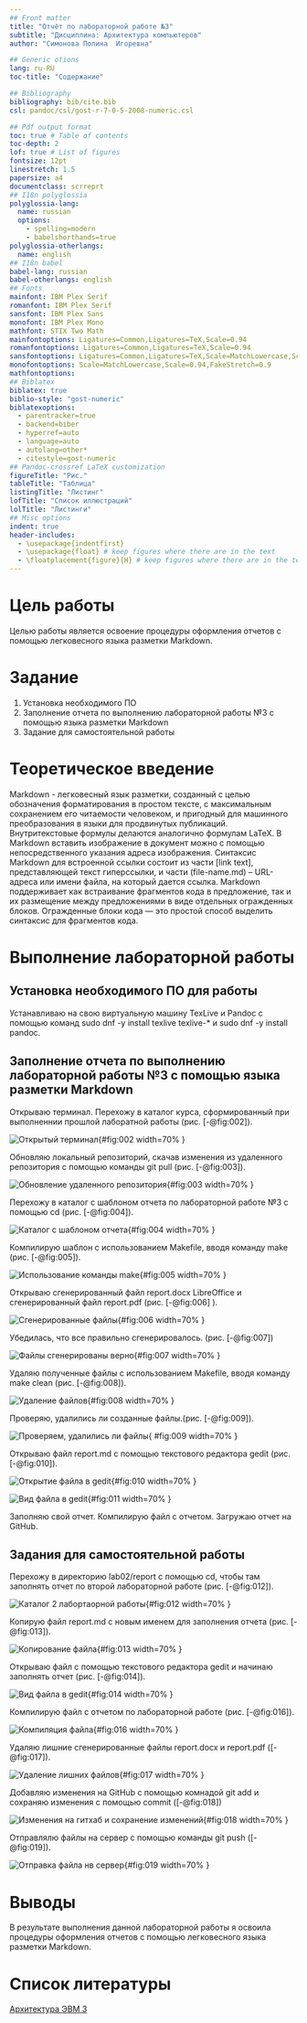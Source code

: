 ```yaml
---
## Front matter
title: "Отчёт по лабораторной работе №3"
subtitle: "Дисциплина: Архитектура компьютеров"
author: "Симонова Полина  Игоревна"

## Generic otions
lang: ru-RU
toc-title: "Содержание"

## Bibliography
bibliography: bib/cite.bib
csl: pandoc/csl/gost-r-7-0-5-2008-numeric.csl

## Pdf output format
toc: true # Table of contents
toc-depth: 2
lof: true # List of figures
fontsize: 12pt
linestretch: 1.5
papersize: a4
documentclass: scrreprt
## I18n polyglossia
polyglossia-lang:
  name: russian
  options:
	- spelling=modern
	- babelshorthands=true
polyglossia-otherlangs:
  name: english
## I18n babel
babel-lang: russian
babel-otherlangs: english
## Fonts
mainfont: IBM Plex Serif
romanfont: IBM Plex Serif
sansfont: IBM Plex Sans
monofont: IBM Plex Mono
mathfont: STIX Two Math
mainfontoptions: Ligatures=Common,Ligatures=TeX,Scale=0.94
romanfontoptions: Ligatures=Common,Ligatures=TeX,Scale=0.94
sansfontoptions: Ligatures=Common,Ligatures=TeX,Scale=MatchLowercase,Scale=0.94
monofontoptions: Scale=MatchLowercase,Scale=0.94,FakeStretch=0.9
mathfontoptions:
## Biblatex
biblatex: true
biblio-style: "gost-numeric"
biblatexoptions:
  - parentracker=true
  - backend=biber
  - hyperref=auto
  - language=auto
  - autolang=other*
  - citestyle=gost-numeric
## Pandoc-crossref LaTeX customization
figureTitle: "Рис."
tableTitle: "Таблица"
listingTitle: "Листинг"
lofTitle: "Список иллюстраций"
lolTitle: "Листинги"
## Misc options
indent: true
header-includes:
  - \usepackage{indentfirst}
  - \usepackage{float} # keep figures where there are in the text
  - \floatplacement{figure}{H} # keep figures where there are in the text
---
```


# Цель работы

Целью работы является освоение процедуры оформления отчетов с помощью легковесного
языка разметки Markdown.


# Задание

1. Установка необходимого ПО
2. Заполнение отчета по выполнению лабораторной работы №3 с помощью языка разметки Markdown
3. Задание для самостоятельной работы

# Теоретическое введение

Markdown - легковесный язык разметки, созданный с целью обозначения форматирования в простом тексте, с максимальным сохранением его читаемости человеком, и пригодный для машинного преобразования в языки для продвинутых публикаций. Внутритекстовые формулы делаются аналогично формулам LaTeX. В Markdown вставить изображение в документ можно с помощью непосредственного указания адреса изображения. Синтаксис Markdown для встроенной ссылки состоит из части [link text], представляющей текст гиперссылки, и части (file-name.md) – URL-адреса или имени файла, на который дается ссылка. Markdown поддерживает как встраивание фрагментов кода в предложение, так и их размещение между предложениями в виде отдельных огражденных блоков. Огражденные блоки кода — это простой способ выделить синтаксис для фрагментов кода.


# Выполнение лабораторной работы

## Установка необходимого ПО для работы
Устанавливаю на свою виртуальную машину TexLive и Pandoc с помощью команд sudo dnf -y install texlive texlive-\* и sudo dnf -y install pandoc.

## Заполнение отчета по выполнению лабораторной работы №3 с помощью языка разметки Markdown
Открываю терминал. Перехожу в каталог курса, сформированный при выполненнии прошлой лаборатной работы
(рис. [-@fig:002]).

![Открытый терминал](image/2.jpg){#fig:002 width=70% }

Обновляю локальный репозиторий, скачав изменения из удаленного репозитория с помощью команды git pull (рис. [-@fig:003]).

![Обновление  удаленного репозитория](image/3.jpg){#fig:003 width=70% }

Перехожу в каталог с шаблоном отчета по лабораторной работе №3 с помощью cd (рис. [-@fig:004]).

![Каталог с шаблоном отчета](image/4.jpg){#fig:004 width=70% }

Компилирую шаблон с использованием Makefile, вводя команду make (рис. [-@fig:005]).

![Использование команды make](image/5.jpg){#fig:005 width=70% }

Открываю сгенерированный файл report.docx LibreOffice и сгенерированный файл report.pdf (рис. [-@fig:006] ). 

![Сгенерированные файлы](image/6.jpg){#fig:006 width=70% }

Убедилась, что все правильно сгенерировалось. (рис. [-@fig:007]) 

![Файлы сгенерированы верно](image/7.jpg){#fig:007 width=70% }

Удаляю полученные файлы с использованием Makefile, вводя команду make clean (рис. [-@fig:008]).

![Удаление файлов](image/8.jpg){#fig:008 width=70% }

Проверяю, удалились ли созданные файлы.(рис. [-@fig:009]).

![Проверяем, удалились ли файлы](image/9.jpg){ #fig:009 width=70% }

Открываю файл report.md с помощью текстового редактора gedit (рис. [-@fig:010]).

![Открытие файла в gedit](image/10.jpg){#fig:010 width=70% }


![Вид файла в gedit](image/11.jpg){#fig:011 width=70% }

Заполняю свой отчет. Компилирую файл с отчетом. Загружаю отчет на GitHub.

## Задания для самостоятельной работы
Перехожу в директорию lab02/report с помощью cd, чтобы там заполнять отчет по второй лабораторной работе (рис. [-@fig:012]).

![Каталог 2 лабортаорной работы](image/12.jpg){#fig:012 width=70% }


Копирую файл report.md с новым именем для заполнения отчета (рис. [-@fig:013]).

![Копирование файла](image/13.jpg){#fig:013 width=70% }

Открываю файл с помощью текстового редактора gedit и начинаю заполнять отчет (рис. [-@fig:014]).

![Вид файла в gedit](image/14.jpg){#fig:014 width=70% }

Компилирую файл с отчетом по лабораторной работе (рис. [-@fig:016]).

![Компиляция файла](image/16.jpg){#fig:016 width=70% }

Удаляю лишние сгенерированные файлы report.docx и report.pdf ([-@fig:017]).

![Удаление лишних файлов](image/17.jpg){#fig:017 width=70% }

Добавляю изменения на GitHub с помощью комнадой git add и сохраняю изменения с помощью commit ([-@fig:018])

![Изменения на гитхаб и сохранение изменений](image/18.jpg){#fig:018 width=70% }

Отправлялю файлы на сервер с помощью команды git push ([-@fig:019]).

![Отправка файла нв сервер](image/19.jpg){#fig:019 width=70% }




# Выводы

В результате выполнения данной лабораторной работы я освоила процедуры оформления отчетов с помощью легковесного языка разметки Markdown.


# Список литературы
[Архитектура ЭВМ 3](https://esystem.rudn.ru/pluginfile.php/2089083/mod_resource/content/0/%D0%9B%D0%B0%D0%B1%D0%BE%D1%80%D0%B0%D1%82%D0%BE%D1%80%D0%BD%D0%B0%D1%8F%20%D1%80%D0%B0%D0%B1%D0%BE%D1%82%D0%B0%20%E2%84%963.%20%D0%AF%D0%B7%D1%8B%D0%BA%20%D1%80%D0%B0%D0%B7%D0%BC%D0%B5%D1%82%D0%BA%D0%B8%20.pdf)


